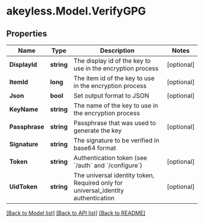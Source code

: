 # akeyless.Model.VerifyGPG

## Properties

Name | Type | Description | Notes
------------ | ------------- | ------------- | -------------
**DisplayId** | **string** | The display id of the key to use in the encryption process | [optional] 
**ItemId** | **long** | The item id of the key to use in the encryption process | [optional] 
**Json** | **bool** | Set output format to JSON | [optional] 
**KeyName** | **string** | The name of the key to use in the encryption process | 
**Passphrase** | **string** | Passphrase that was used to generate the key | [optional] 
**Signature** | **string** | The signature to be verified in base64 format | 
**Token** | **string** | Authentication token (see &#x60;/auth&#x60; and &#x60;/configure&#x60;) | [optional] 
**UidToken** | **string** | The universal identity token, Required only for universal_identity authentication | [optional] 

[[Back to Model list]](../README.md#documentation-for-models) [[Back to API list]](../README.md#documentation-for-api-endpoints) [[Back to README]](../README.md)

